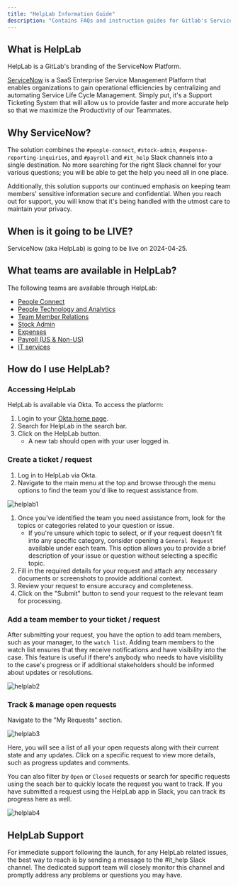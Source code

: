 ```yaml
---
title: "HelpLab Information Guide"
description: "Contains FAQs and instruction guides for Gitlab's ServiceNow implementation."
---
```


## What is HelpLab

HelpLab is a GitLab's branding of the ServiceNow Platform.

[ServiceNow](https://www.servicenow.com/) is a SaaS Enterprise Service Management Platform that enables organizations to gain operational efficiencies by centralizing and automating Service Life Cycle Management. Simply put, it's a Support Ticketing System that will allow us to provide faster and more accurate help so that we maximize the Productivity of our Teammates.

## Why ServiceNow?

The solution combines the `#people-connect`, `#stock-admin`, `#expense-reporting-inquiries`, and `#payroll` and `#it_help` Slack channels into a single destination. No more searching for the right Slack channel for your various questions; you will be able to get the help you need all in one place.

Additionally, this solution supports our continued emphasis on keeping team members' sensitive information secure and confidential. When you reach out for support, you will know that it's being handled with the utmost care to maintain your privacy.

## When is it going to be LIVE?

ServiceNow (aka HelpLab) is going to be live on 2024-04-25.

## What teams are available in HelpLab?

The following teams are available through HelpLab:

- [People Connect](/handbook/people-group/people-ops-tech-analytics/)
- [People Technology and Analytics](/job-families/people-group/people-systems-and-analytics/)
- [Team Member Relations](/handbook/people-group/team-member-relations/)
- [Stock Admin](/job-families/finance/stock-administrator/)
- [Expenses](/handbook/finance/accounts-payable/)
- [Payroll (US & Non-US)](https://internal.gitlab.com/handbook/finance/payroll/)
- [IT services](/handbook/business-technology/end-user-services/)

## How do I use HelpLab?

### Accessing HelpLab

HelpLab is available via Okta. To access the platform:

1. Login to your [Okta home page](https://gitlab.okta.com/app/UserHome#).
1. Search for HelpLab in the search bar.
1. Click on the HelpLab button.
   - A new tab should open with your user logged in.

### Create a ticket / request

1. Log in to HelpLab via Okta.
1. Navigate to the main menu at the top and browse through the menu options to find the team you'd like to request assistance from.

![helplab1](/handbook/business-technology/enterprise-applications/guides/helplab-guide/helplab1.png)

1. Once you've identified the team you need assistance from, look for the topics or categories related to your question or issue.
   - If you're unsure which topic to select, or if your request doesn't fit into any specific category, consider opening a `General Request` available under each team. This option allows you to provide a brief description of your issue or question without selecting a specific topic.
1. Fill in the required details for your request and attach any necessary documents or screenshots to provide additional context.
1. Review your request to ensure accuracy and completeness.
1. Click on the "Submit" button to send your request to the relevant team for processing.

### Add a team member to your ticket / request

After submitting your request, you have the option to add team members, such as your manager, to the `watch list`. Adding team members to the watch list ensures that they receive notifications and have visibility into the case. This feature is useful if there's anybody who needs to have visibility to the case's progress or if additional stakeholders should be informed about updates or resolutions.

![helplab2](/handbook/business-technology/enterprise-applications/guides/helplab-guide/helplab2.png)

### Track & manage open requests

Navigate to the "My Requests" section.

![helplab3](/handbook/business-technology/enterprise-applications/guides/helplab-guide/helplab3.png)

Here, you will see a list of all your open requests along with their current state and any updates. Click on a specific request to view more details, such as progress updates and comments.

You can also filter by `Open` or `Closed` requests or search for specific requests using the seach bar to quickly locate the request you want to track. If you have submitted a request using the HelpLab app in Slack, you can track its progress here as well.

![helplab4](/handbook/business-technology/enterprise-applications/guides/helplab-guide/helplab4.png)

## HelpLab Support

For immediate support following the launch, for any HelpLab related issues, the best way to reach is by sending a message to the #it_help Slack channel. The dedicated support team will closely monitor this channel and promptly address any problems or questions you may have.
